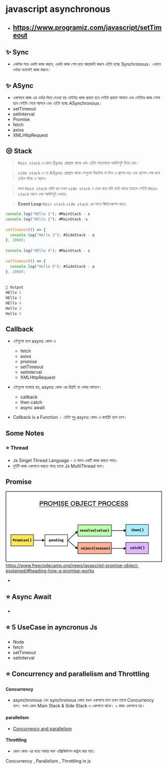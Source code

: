 # javascript asynchronous

- ## https://www.programiz.com/javascript/setTimeout

## ✨ Sync

- একটার পরে একটা কাজ করবে, একটা কাজ শেষ হয়ে আরেকটা করবে এইটা হচ্ছে Synchronous। এখানে ওর্ডার অন্যযাই কাজ করবে।

## ✨ ASync

- একসাথে কাজ এর ওর্ডার দিয়ে দেওয়া হয় যেইটার কাজ প্রথমে হবে সেইটা প্রথমে আসবে এবং যেইটার কাজ শেষে হবে সেইটা শেষে আসবে এবং এইটা হচ্ছে ASynchronous।
- setTimeout
- setInterval
- Promise
- fetch
- axios
- XMLHttpRequest

## 😒 Stack

> `Main stack` এ কোন Sync প্রোগ্রাম থাকে এবং এইটা সাহেসাথে আউটপুট দিয়ে দেয়।

> `side stack` এ যে ASync প্রোগ্রাম থাকে সেগুলো বিহাইন্ড দা সিন এ প্রসেস হত এবং প্রসেস শেষ হলে মেইন স্টাক এ আসে।

> যখন `Main stack` খালি হয় তখন `side stack` এ চেক করে যদি ডাটা থাকে তাহলে সেইটা `Main stack` আনে এবং আউটপুট দেখায়।

> **Event Loop** `Main stack` `side stack` এর সাথে ক্মিউনেকশন করে।

```js
console.log("HEllo 1"); #MainStack - s
console.log("HEllo 2"); #MainStack -s

setTimeout(() => {
  console.log("Hello 3"); #SideStack - a
}, 2000);

console.log("HEllo 4"); #MainStack - s

setTimeout(() => {
  console.log("Hello 5"); #SideStack - a
}, 2000);


🪼 Output
HEllo 1
HEllo 2
HEllo 4
Hello 3
Hello 5
```

## Callback

- এইগুলো চলে async কোড এ

  - fetch
  - axios
  - promise
  - setTimeout
  - setinterval
  - XMLHttpRequest

- এইগুলো ব্যবহার হয়, async কোড এর রিপ্লাই বা এন্সার আসলে।

  - callback
  - then catch
  - async await

- Callback is a Function । এইটা সুধু async কোড এ কমপ্লিট হলে চলে।

## Some Notes

### ⭐ Thread

- Js Singel Thread Language - এ সাথে একটি কাজ করতে পারে।
- দুইটি কাজ একসাথে করতে পারে তাকে Js MultiThread বলে।

## Promise

![alt text](image.png)
https://www.freecodecamp.org/news/javascript-promise-object-explained/#heading-how-a-promise-works

-

## ⭐ Async Await

-

## ⭐ 5 UseCase in ayncronus Js

- Node
- fetch
- setTimeout
- setinterval

## ⭐ Concurrency and parallelism and Throttling

#### Concurrency

- asynchronous এবং synchronous কোড যখন একসাথে চলে তখন তাকে Concurrency বলে। যখন কোড Main Stack & Side Stack এ একসাথে থাকে। ২ কাজ একসাথে হয়।

#### parallelism

- [Concurrency and parallelism](https://blog.openreplay.com/concurrency-vs-parallelism-in-javascript/)

#### Throttling

- কোন কোড এর মধ্যে নাম্বার অফ এক্সিকিউশন কন্ট্রল করা যায়।

Concurrency , Parallelism , Throttling in js
